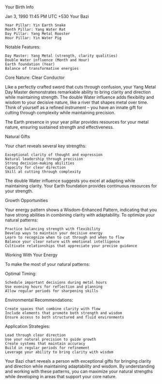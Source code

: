 Your Birth Info

Jan 3, 1990 11:45 PM UTC +530
Your Bazi

    Year Pillar: Yin Earth Snake
    Month Pillar: Yang Water Rat
    Day Pillar: Yang Metal Rooster
    Hour Pillar: Yin Water Pig

Notable Features:

    Day Master: Yang Metal (strength, clarity qualities)
    Double Water influence (Month and Hour)
    Earth foundation (Year)
    Balance of transformative energies

Core Nature: Clear Conductor

Like a perfectly crafted sword that cuts through confusion, your Yang Metal Day Master demonstrates remarkable ability to bring clarity and direction while maintaining strength. The double Water influence adds flexibility and wisdom to your decisive nature, like a river that shapes metal over time. Think of yourself as a refined instrument – you have an innate gift for cutting through complexity while maintaining precision.

The Earth presence in your year pillar provides resources for your metal nature, ensuring sustained strength and effectiveness.

Natural Gifts

Your chart reveals several key strengths:

    Exceptional clarity of thought and expression
    Natural leadership through precision
    Strong decision-making abilities
    Capacity for clear direction
    Skill at cutting through complexity

The double Water influence suggests you excel at adapting while maintaining clarity. Your Earth foundation provides continuous resources for your strength.

Growth Opportunities

Your energy pattern shows a Wisdom-Enhanced Pattern, indicating that you have strong abilities in combining clarity with adaptability. To optimize your natural patterns:

    Practice balancing strength with flexibility
    Develop ways to maintain your decisive energy
    Learn to recognize when to cut through and when to flow
    Balance your clear nature with emotional intelligence
    Cultivate relationships that appreciate your precise guidance

Working With Your Energy

To make the most of your natural patterns:

Optimal Timing:

    Schedule important decisions during metal hours
    Use evening hours for reflection and planning
    Allow regular periods for sharpening skills

Environmental Recommendations:

    Create spaces that combine clarity with flow
    Include elements that promote both strength and wisdom
    Ensure access to both structured and fluid environments

Application Strategies:

    Lead through clear direction
    Use your natural precision to guide growth
    Create systems that maintain accuracy
    Build in regular periods for refinement
    Leverage your ability to bring clarity with wisdom

Your Bazi chart reveals a person with exceptional gifts for bringing clarity and direction while maintaining adaptability and wisdom. By understanding and working with these patterns, you can maximize your natural strengths while developing in areas that support your core nature.
